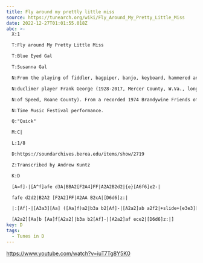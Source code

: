 ```yaml
---
title: Fly around my prettly little miss
source: https://tunearch.org/wiki/Fly_Around_My_Pretty_Little_Miss
date: 2022-12-27T01:01:55.018Z
abc: >-
  X:1

  T:Fly around My Pretty Little Miss

  T:Blue Eyed Gal

  T:Susanna Gal

  N:From the playing of fiddler, bagpiper, banjo, keyboard, hammered and lap 

  N:duclimer player Frank George (1928-2017, Mercer County, W.Va., long resident 

  N:of Speed, Roane County). From a recorded 1974 Brandywine Friends of Old

  N:Time Music Festival performance.

  Q:"Quick"

  M:C|

  L:1/8

  D:https://soundarchives.berea.edu/items/show/2719

  Z:Transcribed by Andrew Kuntz 

  K:D

  [A=f]-|[A^f]afe d3A|BBA2[F2A4]FF|A2A2B2d2|{e}[A6f6]e2-|

  fafe d2d2|B2A2 [F2A2]FF|A2AA B2cA|[D6d6]z:|

  |:[Af]-|[A3a3][Aa] ([Aa]f)a2|b3a b2[Af]-|[A2a2]ab a2f2|+slide+[e3e3][ee] [e2e2][A2f2]-|

  [A2a2][Aa]b [Aa]f[A2a2]|b3a b2[Af]-|[A2a2]af ece2|[D6d6]z:|]
key: D
tags:
  - Tunes in D
---
```

https://www.youtube.com/watch?v=iuT7Tg8Y5K0